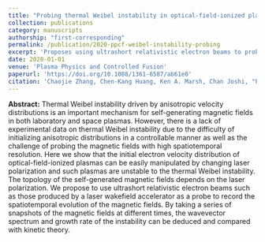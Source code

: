```yaml
---
title: "Probing thermal Weibel instability in optical-field-ionized plasmas using relativistic electron bunches"
collection: publications
category: manuscripts
authorship: "first-corresponding"
permalink: /publication/2020-ppcf-weibel-instability-probing
excerpt: 'Proposes using ultrashort relativistic electron beams to probe the spatiotemporal evolution of self-generated magnetic fields in thermal Weibel instability, demonstrating how laser polarization controls magnetic field topology in optical-field-ionized plasmas.'
date: 2020-01-01
venue: 'Plasma Physics and Controlled Fusion'
paperurl: 'https://doi.org/10.1088/1361-6587/ab61e0'
citation: 'Chaojie Zhang, Chen-Kang Huang, Ken A. Marsh, Chan Joshi, "Probing thermal Weibel instability in optical-field-ionized plasmas using relativistic electron bunches," <i>Plasma Phys. Control. Fusion</i> 62, 024010 (2020).'
---
```


**Abstract:**
Thermal Weibel instability driven by anisotropic velocity distributions is an important mechanism for self-generating magnetic fields in both laboratory and space plasmas. However, there is a lack of experimental data on thermal Weibel instability due to the difficulty of initializing anisotropic distributions in a controllable manner as well as the challenge of probing the magnetic fields with high spatiotemporal resolution. Here we show that the initial electron velocity distribution of optical-field-ionized plasmas can be easily manipulated by changing laser polarization and such plasmas are unstable to the thermal Weibel instability. The topology of the self-generated magnetic fields depends on the laser polarization. We propose to use ultrashort relativistic electron beams such as those produced by a laser wakefield accelerator as a probe to record the spatiotemporal evolution of the magnetic fields. By taking a series of snapshots of the magnetic fields at different times, the wavevector spectrum and growth rate of the instability can be deduced and compared with kinetic theory.
